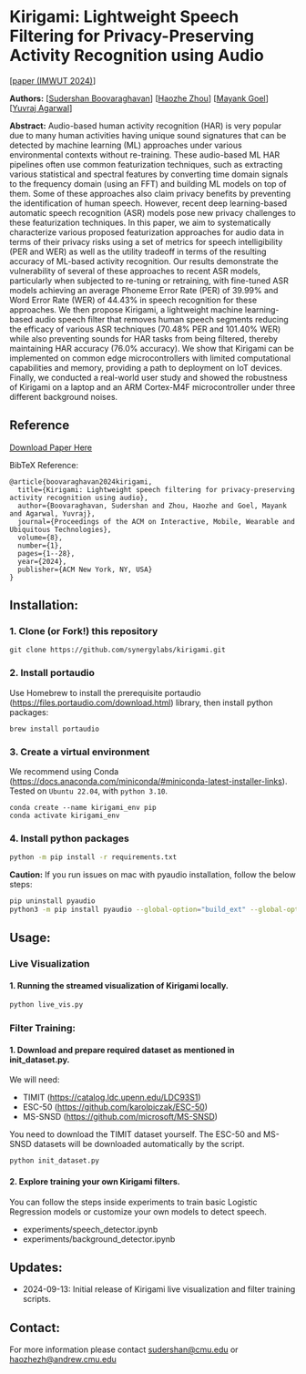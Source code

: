 # Kirigami: Lightweight Speech Filtering for Privacy-Preserving Activity Recognition using Audio

[[paper (IMWUT 2024)](https://dl.acm.org/doi/10.1145/3643502)]

**Authors:**
[[Sudershan Boovaraghavan](https://sudershanb.com/)]
[[Haozhe Zhou](https://haozheee.github.io/)]
[[Mayank Goel](https://www.mayankgoel.com/)]
[[Yuvraj Agarwal](https://www.synergylabs.org/yuvraj/)]

**Abstract:**
Audio-based human activity recognition (HAR) is very popular due to many human activities having unique sound signatures 
that can be detected by machine learning (ML) approaches under various environmental contexts without re-training. These 
audio-based ML HAR pipelines often use common featurization techniques, such as extracting various statistical and 
spectral features by converting time domain signals to the frequency domain (using an FFT) and building ML models on top 
of them. Some of these approaches also claim privacy benefits by preventing the identification of human speech. However, 
recent deep learning-based automatic speech recognition (ASR) models pose new privacy challenges to these featurization 
techniques. In this paper, we aim to systematically characterize various proposed featurization approaches for audio 
data in terms of their privacy risks using a set of metrics for speech intelligibility (PER and WER) as well as the 
utility tradeoff in terms of the resulting accuracy of ML-based activity recognition. Our results demonstrate the 
vulnerability of several of these approaches to recent ASR models, particularly when subjected to re-tuning or 
retraining, with fine-tuned ASR models achieving an average Phoneme Error Rate (PER) of 39.99% and Word Error Rate 
(WER) of 44.43% in speech recognition for these approaches. We then propose Kirigami, a lightweight machine 
learning-based audio speech filter that removes human speech segments reducing the efficacy of various ASR techniques 
(70.48% PER and 101.40% WER) while also preventing sounds for HAR tasks from being filtered, thereby maintaining HAR 
accuracy (76.0% accuracy). We show that Kirigami can be implemented on common edge microcontrollers with limited 
computational capabilities and memory, providing a path to deployment on IoT devices. Finally, we conducted a real-world 
user study and showed the robustness of Kirigami on a laptop and an ARM Cortex-M4F microcontroller under three different 
background noises.
## Reference

[Download Paper Here](https://dl.acm.org/doi/10.1145/3643502)


BibTeX Reference:

```
@article{boovaraghavan2024kirigami,
  title={Kirigami: Lightweight speech filtering for privacy-preserving activity recognition using audio},
  author={Boovaraghavan, Sudershan and Zhou, Haozhe and Goel, Mayank and Agarwal, Yuvraj},
  journal={Proceedings of the ACM on Interactive, Mobile, Wearable and Ubiquitous Technologies},
  volume={8},
  number={1},
  pages={1--28},
  year={2024},
  publisher={ACM New York, NY, USA}
}
```


## Installation:

### 1. Clone (or Fork!) this repository
```
git clone https://github.com/synergylabs/kirigami.git
```

### 2. Install portaudio
Use Homebrew to install the prerequisite portaudio (https://files.portaudio.com/download.html) library, then install python packages:
```
brew install portaudio
```

### 3. Create a virtual environment
We recommend using Conda (https://docs.anaconda.com/miniconda/#miniconda-latest-installer-links). Tested on `Ubuntu 22.04`, with `python 3.10`.
```
conda create --name kirigami_env pip
conda activate kirigami_env
```

### 4. Install python packages

```bash
python -m pip install -r requirements.txt
```
**Caution:** If you run issues on mac with pyaudio installation, follow the below steps:
```bash
pip uninstall pyaudio
python3 -m pip install pyaudio --global-option="build_ext" --global-option="-I/opt/homebrew/include" --global-option="-L/opt/homebrew/lib"
```

## Usage:
### Live Visualization
#### 1. Running the streamed visualization of Kirigami locally. 

```bash
python live_vis.py
```
### Filter Training:
#### 1. Download and prepare required dataset as mentioned in init_dataset.py. 
We will need:
- TIMIT (https://catalog.ldc.upenn.edu/LDC93S1)
- ESC-50 (https://github.com/karolpiczak/ESC-50)
- MS-SNSD (https://github.com/microsoft/MS-SNSD)

You need to download the TIMIT dataset yourself. The ESC-50 and MS-SNSD datasets will be downloaded automatically by the script.
```bash
python init_dataset.py
```
#### 2. Explore training your own Kirigami filters.
You can follow the steps inside experiments to train basic Logistic Regression models or customize your own models to detect speech.
- experiments/speech_detector.ipynb
- experiments/background_detector.ipynb

## Updates:
- 2024-09-13: Initial release of Kirigami live visualization and filter training scripts.

## Contact:
For more information please contact sudershan@cmu.edu or haozhezh@andrew.cmu.edu
